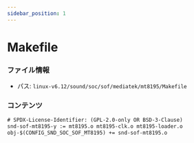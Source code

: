 ```yaml
---
sidebar_position: 1
---
```

# Makefile

### ファイル情報

- パス: `linux-v6.12/sound/soc/sof/mediatek/mt8195/Makefile`

### コンテンツ

```txt
# SPDX-License-Identifier: (GPL-2.0-only OR BSD-3-Clause)
snd-sof-mt8195-y := mt8195.o mt8195-clk.o mt8195-loader.o
obj-$(CONFIG_SND_SOC_SOF_MT8195) += snd-sof-mt8195.o

```
